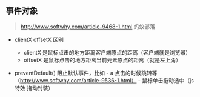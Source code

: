 ## 事件对象 

>  http://www.softwhy.com/article-9468-1.html 蚂蚁部落

   -  clientX offsetX 区别
        - clientX 是鼠标点击的地方距离客户端原点的距离（客户端就是浏览器）
        - offsetX 是鼠标点击的地方距离当前元素原点的距离（就是左上角）

   - preventDefault() 
        阻止默认事件，比如
          - a 点击的时候跳转等（http://www.softwhy.com/article-9536-1.html）
          - 鼠标单击拖动选中（js特效 拖动封装）